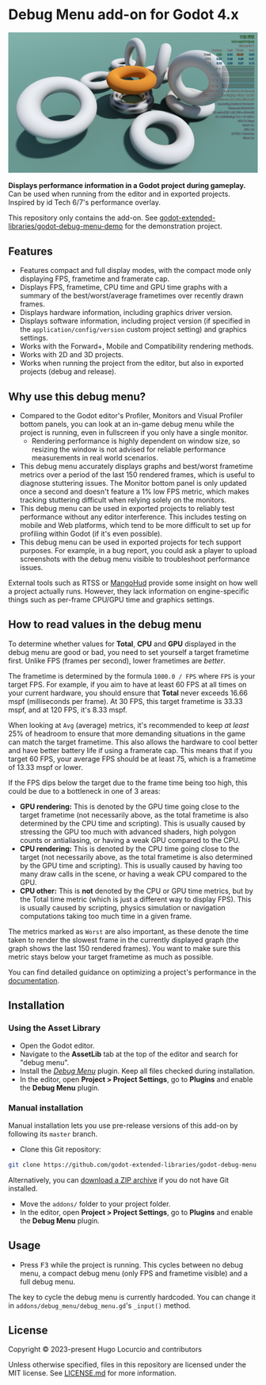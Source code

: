 # Debug Menu add-on for Godot 4.x

![Screenshot](https://raw.githubusercontent.com/Calinou/media/master/godot-debug-menu-demo/screenshot.png)

**Displays performance information in a Godot project during gameplay.**
Can be used when running from the editor and in exported projects.
Inspired by id Tech 6/7's performance overlay.

This repository only contains the add-on. See
[godot-extended-libraries/godot-debug-menu-demo](https://github.com/godot-extended-libraries/godot-debug-menu-demo)
for the demonstration project.

## Features

- Features compact and full display modes, with the compact mode only displaying
  FPS, frametime and framerate cap.
- Displays FPS, frametime, CPU time and GPU time graphs with a summary of the
  best/worst/average frametimes over recently drawn frames.
- Displays hardware information, including graphics driver version.
- Displays software information, including project version (if specified in the
  `application/config/version` custom project setting) and graphics settings.
- Works with the Forward+, Mobile and Compatibility rendering methods.
- Works with 2D and 3D projects.
- Works when running the project from the editor, but also in exported projects
  (debug and release).

## Why use this debug menu?

- Compared to the Godot editor's Profiler, Monitors and Visual Profiler bottom
  panels, you can look at an in-game debug menu while the project is running,
  even in fullscreen if you only have a single monitor.
    - Rendering performance is highly dependent on window size, so resizing the
      window is not advised for reliable performance measurements in real world
      scenarios.
- This debug menu accurately displays graphs and best/worst frametime metrics
  over a period of the last 150 rendered frames, which is useful to diagnose
  stuttering issues. The Monitor bottom panel is only updated once a second and
  doesn't feature a 1% low FPS metric, which makes tracking stuttering
  difficult when relying solely on the monitors.
- This debug menu can be used in exported projects to reliably test performance
  without any editor interference. This includes testing on mobile and Web
  platforms, which tend to be more difficult to set up for profiling within
  Godot (if it's even possible).
- This debug menu can be used in exported projects for tech support purposes.
  For example, in a bug report, you could ask a player to upload screenshots
  with the debug menu visible to troubleshoot performance issues.

External tools such as RTSS or [MangoHud](https://github.com/flightlessmango/MangoHud)
provide some insight on how well a project actually runs. However, they lack
information on engine-specific things such as per-frame CPU/GPU time and
graphics settings.

## How to read values in the debug menu

To determine whether values for **Total**, **CPU** and **GPU** displayed in the
debug menu are good or bad, you need to set yourself a target frametime first.
Unlike FPS (frames per second), lower frametimes are *better*.

The frametime is determined by the formula `1000.0 / FPS` where `FPS` is your
target FPS. For example, if you aim to have at least 60 FPS at all times on your
current hardware, you should ensure that **Total** never exceeds 16.66 mspf
(milliseconds per frame). At 30 FPS, this target frametime is 33.33 mspf, and at
120 FPS, it's 8.33 mspf.

When looking at `Avg` (average) metrics, it's recommended to keep *at least* 25%
of headroom to ensure that more demanding situations in the game can match the
target frametime. This also allows the hardware to cool better and have better
battery life if using a framerate cap. This means that if you target 60 FPS,
your average FPS should be at least 75, which is a frametime of 13.33 mspf or
lower.

If the FPS dips below the target due to the frame time being too high, this
could be due to a bottleneck in one of 3 areas:

- **GPU rendering:** This is denoted by the GPU time going close to the target
  frametime (not necessarily above, as the total frametime is also determined by
  the CPU time and scripting). This is usually caused by stressing the GPU too
  much with advanced shaders, high polygon counts or antialiasing, or having a
  weak GPU compared to the CPU.
- **CPU rendering:** This is denoted by the CPU time going close to the target
  (not necessarily above, as the total frametime is also determined by the GPU
  time and scripting). This is usually caused by having too many draw calls in
  the scene, or having a weak CPU compared to the GPU.
- **CPU other:** This is **not** denoted by the CPU or GPU time metrics, but by
  the Total time metric (which is just a different way to display FPS). This is
  usually caused by scripting, physics simulation or navigation computations
  taking too much time in a given frame.

The metrics marked as `Worst` are also important, as these denote the time taken
to render the slowest frame in the currently displayed graph (the graph shows
the last 150 rendered frames). You want to make sure this metric stays below
your target frametime as much as possible.

You can find detailed guidance on optimizing a project's performance in the
[documentation](https://docs.godotengine.org/en/stable/tutorials/performance/index.html).

## Installation

### Using the Asset Library

- Open the Godot editor.
- Navigate to the **AssetLib** tab at the top of the editor and search for
  "debug menu".
- Install the
  [*Debug Menu*](https://godotengine.org/asset-library/asset/1902)
  plugin. Keep all files checked during installation.
- In the editor, open **Project > Project Settings**, go to **Plugins**
  and enable the **Debug Menu** plugin.

### Manual installation

Manual installation lets you use pre-release versions of this add-on by
following its `master` branch.

- Clone this Git repository:

```bash
git clone https://github.com/godot-extended-libraries/godot-debug-menu.git
```

Alternatively, you can
[download a ZIP archive](https://github.com/godot-extended-libraries/godot-debug-menu/archive/master.zip)
if you do not have Git installed.

- Move the `addons/` folder to your project folder.
- In the editor, open **Project > Project Settings**, go to **Plugins**
  and enable the **Debug Menu** plugin.

## Usage

- Press <kbd>F3</kbd> while the project is running. This cycles between no debug
  menu, a compact debug menu (only FPS and frametime visible) and a full debug
  menu.

The key to cycle the debug menu is currently hardcoded. You can change it in
`addons/debug_menu/debug_menu.gd`'s `_input()` method.

## License

Copyright © 2023-present Hugo Locurcio and contributors

Unless otherwise specified, files in this repository are licensed under the
MIT license. See [LICENSE.md](LICENSE.md) for more information.
